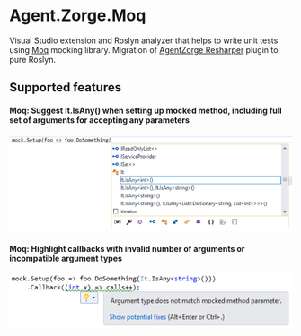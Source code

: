 # Agent.Zorge.Moq

Visual Studio extension and Roslyn analyzer that helps to write unit tests using [Moq](https://github.com/moq/moq4) mocking library. Migration of [AgentZorge Resharper](https://github.com/Litee/AgentZorge) plugin to pure Roslyn.

## Supported features

#### Moq: Suggest It.IsAny() when setting up mocked method, including full set of arguments for accepting any parameters

![](https://github.com/Litee/Agent.Zorge.Moq/blob/master/media/suggest-isany-argument.png)

#### Moq: Highlight callbacks with invalid number of arguments or incompatible argument types

![](https://github.com/Litee/Agent.Zorge.Moq/blob/master/media/highlight-incompatible-callbacks.png)
